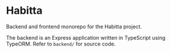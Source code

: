 # Habitta

Backend and frontend monorepo for the Habitta project.

The backend is an Express application written in TypeScript using TypeORM.
Refer to `backend/` for source code.
